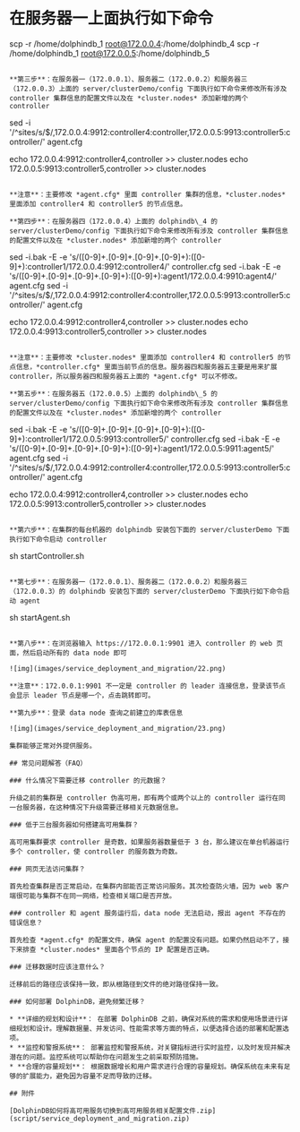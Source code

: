 # 在服务器一上面执行如下命令
scp -r /home/dolphindb_1 root@172.0.0.4:/home/dolphindb_4
scp -r /home/dolphindb_1 root@172.0.0.5:/home/dolphindb_5
```

**第三步**：在服务器一（172.0.0.1）、服务器二（172.0.0.2）和服务器三（172.0.0.3）上面的 server/clusterDemo/config 下面执行如下命令来修改所有涉及 controller 集群信息的配置文件以及在 *cluster.nodes* 添加新增的两个 controller

```
sed -i '/^sites/s/$/,172.0.0.4:9912:controller4:controller,172.0.0.5:9913:controller5:controller/' agent.cfg

echo 172.0.0.4:9912:controller4,controller >> cluster.nodes
echo 172.0.0.5:9913:controller5,controller >> cluster.nodes
```

**注意**：主要修改 *agent.cfg* 里面 controller 集群的信息，*cluster.nodes* 里面添加 controller4 和 controller5 的节点信息。

**第四步**：在服务器四（172.0.0.4）上面的 dolphindb\_4 的 server/clusterDemo/config 下面执行如下命令来修改所有涉及 controller 集群信息的配置文件以及在 *cluster.nodes* 添加新增的两个 controller

```
sed -i.bak -E -e 's/([0-9]+\.[0-9]+\.[0-9]+\.[0-9]+):([0-9]+):controller1/172.0.0.4:9912:controller4/' controller.cfg
sed -i.bak -E -e 's/([0-9]+\.[0-9]+\.[0-9]+\.[0-9]+):([0-9]+):agent1/172.0.0.4:9910:agent4/' agent.cfg
sed -i '/^sites/s/$/,172.0.0.4:9912:controller4:controller,172.0.0.5:9913:controller5:controller/' agent.cfg

echo 172.0.0.4:9912:controller4,controller >> cluster.nodes
echo 172.0.0.4:9913:controller5,controller >> cluster.nodes
```

**注意**：主要修改 *cluster.nodes* 里面添加 controller4 和 controller5 的节点信息，*controller.cfg* 里面当前节点的信息。服务器四和服务器五主要是用来扩展 controller，所以服务器四和服务器五上面的 *agent.cfg* 可以不修改。

**第五步**：在服务器五（172.0.0.5）上面的 dolphindb\_5 的 server/clusterDemo/config 下面执行如下命令来修改所有涉及 controller 集群信息的配置文件以及在 *cluster.nodes* 添加新增的两个 controller

```
sed -i.bak -E -e 's/([0-9]+\.[0-9]+\.[0-9]+\.[0-9]+):([0-9]+):controller1/172.0.0.5:9913:controller5/' controller.cfg
sed -i.bak -E -e 's/([0-9]+\.[0-9]+\.[0-9]+\.[0-9]+):([0-9]+):agent1/172.0.0.5:9911:agent5/' agent.cfg
sed -i '/^sites/s/$/,172.0.0.4:9912:controller4:controller,172.0.0.5:9913:controller5:controller/' agent.cfg

echo 172.0.0.4:9912:controller4,controller >> cluster.nodes
echo 172.0.0.5:9913:controller5,controller >> cluster.nodes
```

**第六步**：在集群的每台机器的 dolphindb 安装包下面的 server/clusterDemo 下面执行如下命令启动 controller

```
sh startController.sh
```

**第七步**：在服务器一（172.0.0.1）、服务器二（172.0.0.2）和服务器三（172.0.0.3）的 dolphindb 安装包下面的 server/clusterDemo 下面执行如下命令启动 agent

```
sh startAgent.sh
```

**第八步**：在浏览器输入 https://172.0.0.1:9901 进入 controller 的 web 页面，然后启动所有的 data node 即可

![img](images/service_deployment_and_migration/22.png)

**注意**：172.0.0.1:9901 不一定是 controller 的 leader 连接信息，登录该节点会显示 leader 节点是哪一个，点击跳转即可。

**第九步**：登录 data node 查询之前建立的库表信息

![img](images/service_deployment_and_migration/23.png)

集群能够正常对外提供服务。

## 常见问题解答（FAQ）

### 什么情况下需要迁移 controller 的元数据？

升级之前的集群是 controller 伪高可用，即有两个或两个以上的 controller 运行在同一台服务器，在这种情况下升级需要迁移相关元数据信息。

### 低于三台服务器如何搭建高可用集群？

高可用集群要求 controller 是奇数，如果服务器数量低于 3 台，那么建议在单台机器运行多个 controller，使 controller 的服务数为奇数。

### 网页无法访问集群？

首先检查集群是否正常启动，在集群内部能否正常访问服务。其次检查防火墙，因为 web 客户端很可能与集群不在同一网络，检查相关端口是否开放。

### controller 和 agent 服务运行后，data node 无法启动，报出 agent 不存在的错误信息？

首先检查 *agent.cfg* 的配置文件，确保 agent 的配置没有问题。如果仍然启动不了，接下来排查 *cluster.nodes* 里面各个节点的 IP 配置是否正确。

### 迁移数据时应该注意什么？

迁移前后的路径应该保持一致，即从根路径到文件的绝对路径保持一致。

### 如何部署 DolphinDB，避免频繁迁移？

* **详细的规划和设计**： 在部署 DolphinDB 之前，确保对系统的需求和使用场景进行详细规划和设计。理解数据量、并发访问、性能需求等方面的特点，以便选择合适的部署和配置选项。
* **监控和警报系统**： 部署监控和警报系统，对关键指标进行实时监控，以及时发现并解决潜在的问题。监控系统可以帮助你在问题发生之前采取预防措施。
* **合理的容量规划**： 根据数据增长和用户需求进行合理的容量规划。确保系统在未来有足够的扩展能力，避免因为容量不足而导致的迁移。

## 附件

[DolphinDB如何将高可用服务切换到高可用服务相关配置文件.zip](script/service_deployment_and_migration.zip)

